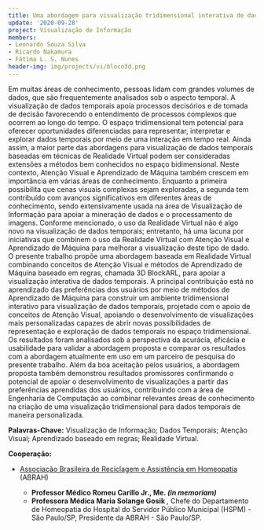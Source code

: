 ```yaml
---
title: Uma abordagem para visualização tridimensional interativa de dados temporais baseada em Atenção Visual e Aprendizado de Máquina
update: '2020-09-28'
project: Visualização de Informação
members:
- Leonardo Souza Silva
- Ricardo Nakamura
- Fátima L. S. Nunes
header-img: img/projects/vi/bloco3d.png
---
```


Em muitas áreas de conhecimento, pessoas lidam com grandes volumes de dados, que são frequentemente analisados sob o aspecto temporal. A visualização de dados temporais apoia processos decisórios e de tomada de decisão favorecendo o entendimento de processos complexos que ocorrem ao longo do tempo. O espaço tridimensional tem potencial para oferecer oportunidades diferenciadas para representar, interpretar e explorar dados temporais por meio de uma interação em tempo real. Ainda assim, a maior parte das abordagens para visualização de dados temporais baseadas em técnicas de Realidade Virtual podem ser consideradas extensões a métodos bem conhecidos no espaço bidimensional. Neste contexto, Atenção Visual e Aprendizado de Máquina também crescem em importância em várias áreas de conhecimento. Enquanto a primeira possibilita que cenas visuais complexas sejam exploradas, a segunda tem contribuído com avanços significativos em diferentes áreas de conhecimento, sendo extensivamente usada na área de Visualização de Informação para apoiar a mineração de dados e o processamento de imagens. Conforme mencionado, o uso da Realidade Virtual não é algo novo na visualização de dados temporais; entretanto, há uma lacuna por iniciativas que combinem o uso da Realidade Virtual com Atenção Visual e Aprendizado de Máquina para melhorar a visualização deste tipo de dado. O presente trabalho propõe uma abordagem baseada em Realidade Virtual combinando conceitos de Atenção Visual e métodos de Aprendizado de Máquina baseado em regras, chamada 3D BlockARL, para apoiar a visualização interativa de dados temporais. A principal contribuição está no aprendizado das preferências dos usuários por meio de métodos de Aprendizado de Máquina para construir um ambiente tridimensional interativo para visualização de dados temporais, projetado com o apoio de conceitos de Atenção Visual, apoiando o desenvolvimento de visualizações mais personalizadas capazes de abrir novas possibilidades de representação e exploração de dados temporais no espaço tridimensional. Os resultados foram analisados sob a perspectiva da acurácia, eficácia e usabilidade para validar a abordagem proposta e comparar os resultados com a abordagem atualmente em uso em um parceiro de pesquisa do presente trabalho. Além da boa aceitação pelos usuários, a abordagem proposta também demonstrou resultados promissores confirmando o potencial de apoiar o desenvolvimento de visualizações a partir das preferências aprendidas dos usuários, contribuindo com a área de Engenharia de Computação ao combinar relevantes áreas de conhecimento na criação de uma visualização tridimensional para dados temporais de maneira personalizada.

<B>Palavras-Chave:</B> Visualização de Informação; Dados Temporais; Atenção Visual; Aprendizado baseado em regras;  Realidade Virtual.

<B>Cooperação:</B>

<UL>
  <LI> <a href="http://www.abrah.org.br/">Associação Brasileira de Reciclagem e Assistência em Homeopatia</a> (ABRAH) </LI>
  <UL> 
    <LI> <B>Professor Médico Romeu Carillo Jr., Me. <I> (in memoriam) </I></B> </LI>
    <LI> <B>Professora Médica Maria Solange Gosik </B>, Chefe do Departamento de Homeopatia do Hospital do Servidor Público Municipal (HSPM) - São Paulo/SP, Presidente da ABRAH - São Paulo/SP.</LI>
  </UL>
</UL>

<BR>

<CENTER>
<object style="width:100%;height:100%;width: 820px; height: 461.25px; float: none; clear: both; margin: 2px auto;" data="https://www.youtube.com/embed/e8JO8ZSI7dg"> 
</object>
</CENTER>
